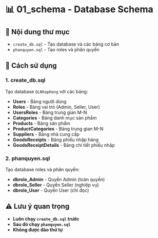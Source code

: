 # 📊 01_schema - Database Schema

## 📁 **Nội dung thư mục**
- `create_db.sql` - Tạo database và các bảng cơ bản
- `phanquyen.sql` - Tạo roles và phân quyền

## 🚀 **Cách sử dụng**

### **1. create_db.sql**
Tạo database `QLNhapHang` với các bảng:
- **Users** - Bảng người dùng
- **Roles** - Bảng vai trò (Admin, Seller, User)
- **UsersRoles** - Bảng trung gian M-N
- **Categories** - Bảng danh mục sản phẩm
- **Products** - Bảng sản phẩm
- **ProductCategories** - Bảng trung gian M-N
- **Suppliers** - Bảng nhà cung cấp
- **GoodsReceipts** - Bảng phiếu nhập hàng
- **GoodsReceiptDetails** - Bảng chi tiết phiếu nhập

### **2. phanquyen.sql**
Tạo database roles và phân quyền:
- **dbrole_Admin** - Quyền Admin (toàn quyền)
- **dbrole_Seller** - Quyền Seller (nghiệp vụ)
- **dbrole_User** - Quyền User (chỉ đọc)

## ⚠️ **Lưu ý quan trọng**
- **Luôn chạy `create_db.sql` trước**
- **Sau đó chạy `phanquyen.sql`**
- **Không được đảo thứ tự**
